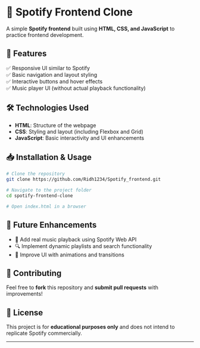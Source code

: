 # 🎵 Spotify Frontend Clone

A simple **Spotify frontend** built using **HTML, CSS, and JavaScript** to practice frontend development.

## 🚀 Features
✅ Responsive UI similar to Spotify  
✅ Basic navigation and layout styling  
✅ Interactive buttons and hover effects  
✅ Music player UI (without actual playback functionality)  

## 🛠 Technologies Used
- **HTML**: Structure of the webpage  
- **CSS**: Styling and layout (including Flexbox and Grid)  
- **JavaScript**: Basic interactivity and UI enhancements  

## 📥 Installation & Usage
```bash
# Clone the repository
git clone https://github.com/Ridh1234/Spotify_frontend.git

# Navigate to the project folder
cd spotify-frontend-clone

# Open index.html in a browser
```

## 🌟 Future Enhancements
- 🎵 Add real music playback using Spotify Web API  
- 🔍 Implement dynamic playlists and search functionality  
- 🎨 Improve UI with animations and transitions  

## 🤝 Contributing
Feel free to **fork** this repository and **submit pull requests** with improvements!

## 📜 License
This project is for **educational purposes only** and does not intend to replicate Spotify commercially.

---
